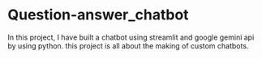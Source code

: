 # Question-answer_chatbot
In this project, I have built a chatbot using streamlit and google gemini api by using python.
this project is all about the making of custom chatbots.
